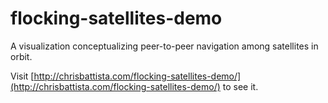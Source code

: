 # flocking-satellites-demo

A visualization conceptualizing peer-to-peer navigation among satellites in orbit.

Visit [http://chrisbattista.com/flocking-satellites-demo/](http://chrisbattista.com/flocking-satellites-demo/) to see it.

